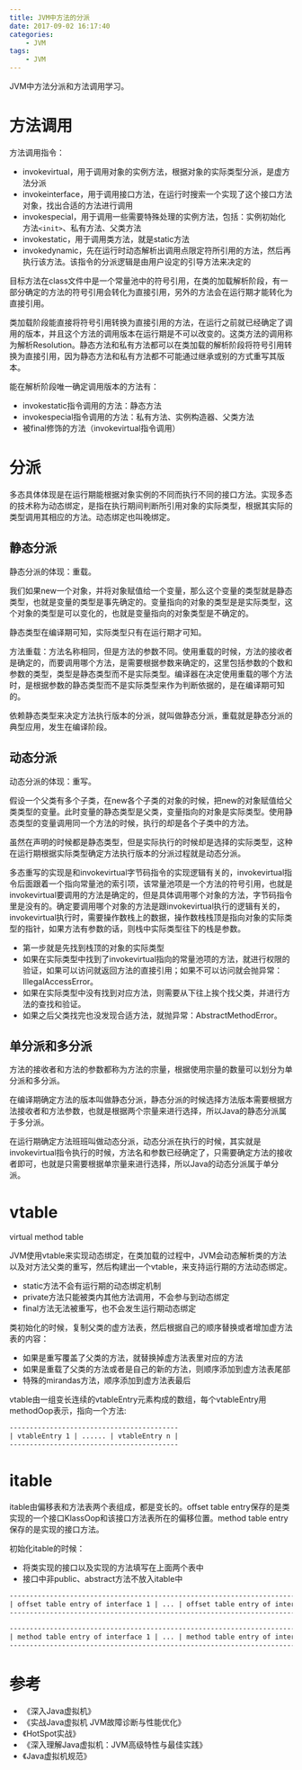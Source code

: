 ```yaml
---
title: JVM中方法的分派
date: 2017-09-02 16:17:40
categories: 
	- JVM
tags:
	- JVM
---
```


JVM中方法分派和方法调用学习。

<!--more-->

# 方法调用

方法调用指令：

- invokevirtual，用于调用对象的实例方法，根据对象的实际类型分派，是虚方法分派
- invokeinterface，用于调用接口方法，在运行时搜索一个实现了这个接口方法对象，找出合适的方法进行调用
- invokespecial，用于调用一些需要特殊处理的实例方法，包括：实例初始化方法`<init>`、私有方法、父类方法
- invokestatic，用于调用类方法，就是static方法
- invokedynamic，先在运行时动态解析出调用点限定符所引用的方法，然后再执行该方法。该指令的分派逻辑是由用户设定的引导方法来决定的

目标方法在class文件中是一个常量池中的符号引用，在类的加载解析阶段，有一部分确定的方法的符号引用会转化为直接引用，另外的方法会在运行期才能转化为直接引用。

类加载阶段能直接将符号引用转换为直接引用的方法，在运行之前就已经确定了调用的版本，并且这个方法的调用版本在运行期是不可以改变的。这类方法的调用称为解析Resolution。静态方法和私有方法都可以在类加载的解析阶段将符号引用转换为直接引用，因为静态方法和私有方法都不可能通过继承或别的方式重写其版本。

能在解析阶段唯一确定调用版本的方法有：

- invokestatic指令调用的方法：静态方法
- invokespecial指令调用的方法：私有方法、实例构造器、父类方法
- 被final修饰的方法（invokevirtual指令调用）

# 分派

多态具体体现是在运行期能根据对象实例的不同而执行不同的接口方法。实现多态的技术称为动态绑定，是指在执行期间判断所引用对象的实际类型，根据其实际的类型调用其相应的方法。动态绑定也叫晚绑定。

## 静态分派

静态分派的体现：重载。

我们如果new一个对象，并将对象赋值给一个变量，那么这个变量的类型就是静态类型，也就是变量的类型是事先确定的。变量指向的对象的类型是是实际类型，这个对象的类型是可以变化的，也就是变量指向的对象类型是不确定的。

静态类型在编译期可知，实际类型只有在运行期才可知。

方法重载：方法名称相同，但是方法的参数不同。使用重载的时候，方法的接收者是确定的，而要调用哪个方法，是需要根据参数来确定的，这里包括参数的个数和参数的类型，类型是静态类型而不是实际类型。编译器在决定使用重载的哪个方法时，是根据参数的静态类型而不是实际类型来作为判断依据的，是在编译期可知的。

依赖静态类型来决定方法执行版本的分派，就叫做静态分派，重载就是静态分派的典型应用，发生在编译阶段。

## 动态分派

动态分派的体现：重写。

假设一个父类有多个子类，在new各个子类的对象的时候，把new的对象赋值给父类类型的变量。此时变量的静态类型是父类，变量指向的对象是实际类型。使用静态类型的变量调用同一个方法的时候，执行的却是各个子类中的方法。

虽然在声明的时候都是静态类型，但是实际执行的时候却是选择的实际类型，这种在运行期根据实际类型确定方法执行版本的分派过程就是动态分派。

多态重写的实现是和invokevirtual字节码指令的实现逻辑有关的，invokevirtual指令后面跟着一个指向常量池的索引项，该常量池项是一个方法的符号引用，也就是invokevirtual要调用的方法是确定的，但是具体调用哪个对象的方法，字节码指令里是没有的。确定要调用哪个对象的方法是跟invokevirtual执行的逻辑有关的，invokevirtual执行时，需要操作数栈上的数据，操作数栈栈顶是指向对象的实际类型的指针，如果方法有参数的话，则栈中实际类型往下的栈是参数。

- 第一步就是先找到栈顶的对象的实际类型
- 如果在实际类型中找到了invokevirtual指向的常量池项的方法，就进行权限的验证，如果可以访问就返回方法的直接引用；如果不可以访问就会抛异常：IllegalAccessError。
- 如果在实际类型中没有找到对应方法，则需要从下往上挨个找父类，并进行方法的查找和验证。
- 如果之后父类找完也没发现合适方法，就抛异常：AbstractMethodError。

## 单分派和多分派

方法的接收者和方法的参数都称为方法的宗量，根据使用宗量的数量可以划分为单分派和多分派。

在编译期确定方法的版本叫做静态分派，静态分派的时候选择方法版本需要根据方法接收者和方法参数，也就是根据两个宗量来进行选择，所以Java的静态分派属于多分派。

在运行期确定方法班班叫做动态分派，动态分派在执行的时候，其实就是invokevirtual指令执行的时候，方法名和参数已经确定了，只需要确定方法的接收者即可，也就是只需要根据单宗量来进行选择，所以Java的动态分派属于单分派。

# vtable

virtual method table

JVM使用vtable来实现动态绑定，在类加载的过程中，JVM会动态解析类的方法以及对方法父类的重写，然后构建出一个vtable，来支持运行期的方法动态绑定。

- static方法不会有运行期的动态绑定机制
- private方法只能被类内其他方法调用，不会参与到动态绑定
- final方法无法被重写，也不会发生运行期动态绑定

类初始化的时候，复制父类的虚方法表，然后根据自己的顺序替换或者增加虚方法表的内容：

- 如果是重写覆盖了父类的方法，就替换掉虚方法表里对应的方法
- 如果是重载了父类的方法或者是自己的新的方法，则顺序添加到虚方法表尾部
- 特殊的mirandas方法，顺序添加到虚方法表最后

vtable由一组变长连续的vtableEntry元素构成的数组，每个vtableEntry用methodOop表示，指向一个方法:

```reStructuredText
------------------------------------------
| vtableEntry 1 | ...... | vtableEntry n |
------------------------------------------
```

# itable

itable由偏移表和方法表两个表组成，都是变长的。offset table entry保存的是类实现的一个接口KlassOop和该接口方法表所在的偏移位置。method table entry保存的是实现的接口方法。

初始化itable的时候：

- 将类实现的接口以及实现的方法填写在上面两个表中
- 接口中非public、abstract方法不放入itable中

```reStructuredText
-------------------------------------------------------------------------------
| offset table entry of interface 1 | ... | offset table entry of interface n |
-------------------------------------------------------------------------------

-------------------------------------------------------------------------------
| method table entry of interface 1 | ... | method table entry of interface n |
-------------------------------------------------------------------------------
```



# 参考

- 《深入Java虚拟机》
- 《实战Java虚拟机 JVM故障诊断与性能优化》
- 《HotSpot实战》
- 《深入理解Java虚拟机：JVM高级特性与最佳实践》
- 《Java虚拟机规范》